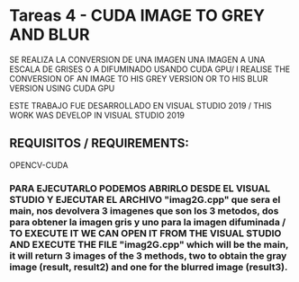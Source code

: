 # Tareas 4 - CUDA IMAGE TO GREY AND BLUR
SE REALIZA LA CONVERSION DE UNA IMAGEN UNA IMAGEN A UNA ESCALA DE GRISES O A DIFUMINADO USANDO CUDA GPU/ I REALISE THE CONVERSION OF AN IMAGE TO HIS GREY VERSION OR TO HIS BLUR VERSION USING CUDA GPU

ESTE TRABAJO FUE DESARROLLADO EN VISUAL STUDIO 2019 / THIS WORK WAS DEVELOP IN VISUAL STUDIO 2019
## REQUISITOS / REQUIREMENTS:
OPENCV-CUDA

### PARA EJECUTARLO PODEMOS ABRIRLO DESDE EL VISUAL STUDIO Y EJECUTAR EL ARCHIVO "imag2G.cpp" que sera el main, nos devolvera 3 imagenes que son los 3 metodos, dos para obtener la imagen gris y uno para la imagen difuminada / TO EXECUTE IT WE CAN OPEN IT FROM THE VISUAL STUDIO AND EXECUTE THE FILE "imag2G.cpp" which will be the main, it will return 3 images of the 3 methods, two to obtain the gray image (result, result2) and one for the blurred image (result3).

